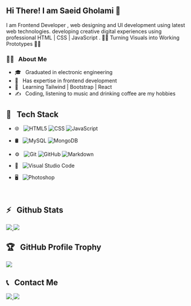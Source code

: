 <h2>Hi There! I am Saeid Gholami 👋</h2>

I am Frontend Developer , web designing and UI development using latest web technologies. developing creative digital experiences using professional HTML | CSS | JavaScript . 👨‍💻 Turning Visuals into Working Prototypes 👨‍💻

<h3>👨‍💻 &nbsp; About Me</h3>

- 🎓 &nbsp; Graduated in electronic engineering
- 💼 &nbsp; Has expertise in frontend development
- 🌱 &nbsp; Learning Tailwind | Bootstrap | React
- ✍️ &nbsp; Coding, listening to music and drinking coffee are my hobbies

<h2>🔧 &nbsp; Tech Stack</h2>

- 🌐 &nbsp;
  ![HTML5](https://img.shields.io/badge/-HTML5-333333?style=flat&logo=HTML5)
  ![CSS](https://img.shields.io/badge/-CSS-333333?style=flat&logo=CSS3&logoColor=1572B6)
  ![JavaScript](https://img.shields.io/badge/-JavaScript-333333?style=flat&logo=javascript)
 - 🛢 &nbsp;
  ![MySQL](https://img.shields.io/badge/-MySQL-333333?style=flat&logo=mysql)
  ![MongoDB](https://img.shields.io/badge/-MongoDB-333333?style=flat&logo=mongodb)
- ⚙️ &nbsp;
  ![Git](https://img.shields.io/badge/-Git-333333?style=flat&logo=git)
  ![GitHub](https://img.shields.io/badge/-GitHub-333333?style=flat&logo=github)
  ![Markdown](https://img.shields.io/badge/-Markdown-333333?style=flat&logo=markdown)
- 🔧 &nbsp;
  ![Visual Studio Code](https://img.shields.io/badge/-Visual%20Studio%20Code-333333?style=flat&logo=visual-studio-code&logoColor=007ACC)
- 🖥 &nbsp;
  ![Photoshop](https://img.shields.io/badge/-Photoshop-333333?style=flat&logo=adobe-photoshop)

  <br />

<h2>⚡️ &nbsp; Github Stats</h2>

<a href="https://github.com/saeid-gholami">
  <img src="https://github-readme-stats.vercel.app/api?username=saeid-gholami&show_icons=true&theme=radical" />
  <img src="https://github-readme-stats.vercel.app/api/top-langs/?username=saeid-gholami" />
</a>

<h2>🏆 &nbsp; GitHub Profile Trophy</h2>

<a href="https://github.com/saeid-gholami">
  <img src="https://github-profile-trophy.vercel.app/?username=saeid-gholami&theme=onedark" />
</a>

<h2>📞 &nbsp; Contact Me </h2>

<p>
  <a href="https://instagram.com/saeedgholami.so/">
    <img src="https://img.shields.io/badge/Instagram-@saeedgholami.so-red?style=flat&logo=instagram" />
  </a>
  <a href="https://t.me/Saeidghs/">
    <img src="https://img.shields.io/badge/Telegram-@Saeidghs-blue?style=flat&logo=telegram" />
  </a>
</p>
